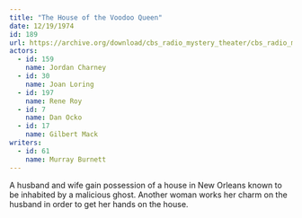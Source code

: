```yaml
---
title: "The House of the Voodoo Queen"
date: 12/19/1974
id: 189
url: https://archive.org/download/cbs_radio_mystery_theater/cbs_radio_mystery_theater-0151-0200.zip/cbs_radio_mystery_theater-0151-0200%2Fcbsrmt_0189_the_house_of_the_voodoo_queen.mp3
actors:  
  - id: 159
    name: Jordan Charney  
  - id: 30
    name: Joan Loring  
  - id: 197
    name: Rene Roy  
  - id: 7
    name: Dan Ocko  
  - id: 17
    name: Gilbert Mack
writers:  
  - id: 61
    name: Murray Burnett
---
```

A husband and wife gain possession of a house in New Orleans known to be inhabited by a malicious ghost. Another woman works her charm on the husband in order to get her hands on the house.